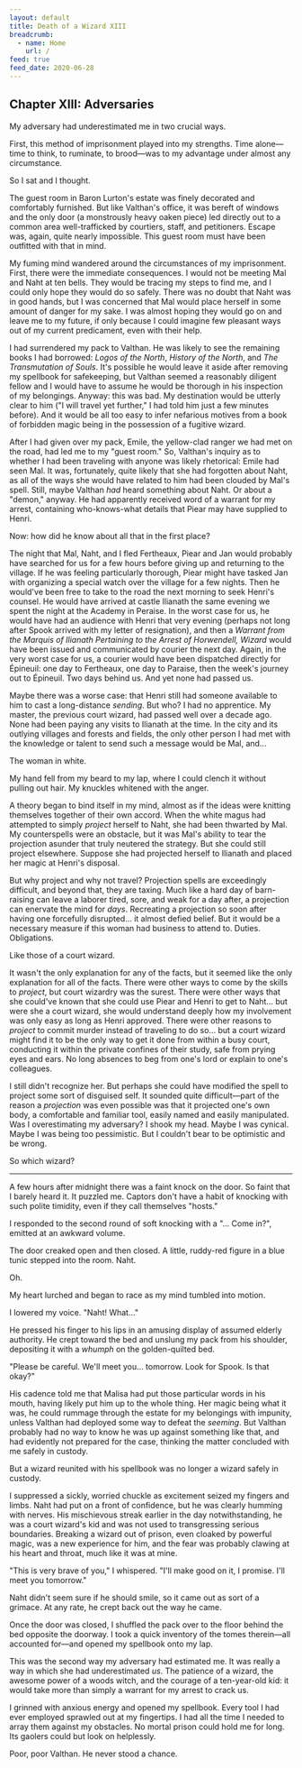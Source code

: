```yaml
---
layout: default
title: Death of a Wizard XIII
breadcrumb:
  - name: Home
    url: /
feed: true
feed_date: 2020-06-28
---
```

Chapter XIII: Adversaries
-------------------------

My adversary had underestimated me in two crucial ways.

First, this method of imprisonment played into my strengths. Time alone—time to think, to ruminate, to brood—was to my advantage under almost any circumstance.

So I sat and I thought.

The guest room in Baron Lurton's estate was finely decorated and comfortably furnished. But like Valthan's office, it was bereft of windows and the only door (a monstrously heavy oaken piece) led directly out to a common area well-trafficked by courtiers, staff, and petitioners. Escape was, again, quite nearly impossible. This guest room must have been outfitted with that in mind.

My fuming mind wandered around the circumstances of my imprisonment. First, there were the immediate consequences. I would not be meeting Mal and Naht at ten bells. They would be tracing my steps to find me, and I could only hope they would do so safely. There was no doubt that Naht was in good hands, but I was concerned that Mal would place herself in some amount of danger for my sake. I was almost hoping they would go on and leave me to my future, if only because I could imagine few pleasant ways out of my current predicament, even with their help.

I had surrendered my pack to Valthan. He was likely to see the remaining books I had borrowed: _Logos of the North_, _History of the North_, and _The Transmutation of Souls_. It's possible he would leave it aside after removing my spellbook for safekeeping, but Valthan seemed a reasonably diligent fellow and I would have to assume he would be thorough in his inspection of my belongings. Anyway: this was bad. My destination would be utterly clear to him ("I will travel yet further," I had told him just a few minutes before). And it would be all too easy to infer nefarious motives from a book of forbidden magic being in the possession of a fugitive wizard.

After I had given over my pack, Emile, the yellow-clad ranger we had met on the road, had led me to my "guest room." So, Valthan's inquiry as to whether I had been traveling with anyone was likely rhetorical: Emile had seen Mal. It was, fortunately, quite likely that she had forgotten about Naht, as all of the ways she would have related to him had been clouded by Mal's spell. Still, maybe Valthan _had_ heard something about Naht. Or about a "demon," anyway. He had apparently received word of a warrant for my arrest, containing who-knows-what details that Piear may have supplied to Henri.

Now: how did he know about all that in the first place?

The night that Mal, Naht, and I fled Fertheaux, Piear and Jan would probably have searched for us for a few hours before giving up and returning to the village. If he was feeling particularly thorough, Piear might have tasked Jan with organizing a special watch over the village for a few nights. Then he would've been free to take to the road the next morning to seek Henri's counsel. He would have arrived at castle Ilianath the same evening we spent the night at the Academy in Peraise. In the worst case for us, he would have had an audience with Henri that very evening (perhaps not long after Spook arrived with my letter of resignation), and then a _Warrant from the Marquis of Ilianath Pertaining to the Arrest of Horwendell, Wizard_ would have been issued and communicated by courier the next day. Again, in the very worst case for us, a courier would have been dispatched directly for Épineuil: one day to Fertheaux, one day to Paraise, then the week's journey out to Épineuil. Two days behind us. And yet none had passed us.

Maybe there was a worse case: that Henri still had someone available to him to cast a long-distance _sending_. But who? I had no apprentice. My master, the previous court wizard, had passed well over a decade ago. None had been paying any visits to Ilianath at the time. In the city and its outlying villages and forests and fields, the only other person I had met with the knowledge or talent to send such a message would be Mal, and...

The woman in white.

My hand fell from my beard to my lap, where I could clench it without pulling out hair. My knuckles whitened with the anger.

A theory began to bind itself in my mind, almost as if the ideas were knitting themselves together of their own accord. When the white magus had attempted to simply _project_ herself to Naht, she had been thwarted by Mal. My counterspells were an obstacle, but it was Mal's ability to tear the projection asunder that truly neutered the strategy. But she could still project elsewhere. Suppose she had projected herself to Ilianath and placed her magic at Henri's disposal.

But why project and why not travel? Projection spells are exceedingly difficult, and beyond that, they are taxing. Much like a hard day of barn-raising can leave a laborer tired, sore, and weak for a day after, a projection can enervate the mind for _days_. Recreating a projection so soon after having one forcefully disrupted... it almost defied belief. But it would be a necessary measure if this woman had business to attend to. Duties. Obligations.

Like those of a court wizard.

It wasn't the only explanation for any of the facts, but it seemed like the only explanation for all of the facts. There were other ways to come by the skills to _project_, but court wizardry was the surest. There were other ways that she could've known that she could use Piear and Henri to get to Naht... but were she a court wizard, she would understand deeply how my involvement was only easy as long as Henri approved. There were other reasons to _project_ to commit murder instead of traveling to do so... but a court wizard might find it to be the only way to get it done from within a busy court, conducting it within the private confines of their study, safe from prying eyes and ears. No long absences to beg from one's lord or explain to one's colleagues.

I still didn't recognize her. But perhaps she could have modified the spell to project some sort of disguised self. It sounded quite difficult—part of the reason a _projection_ was even possible was that it projected one's own body, a comfortable and familiar tool, easily named and easily manipulated. Was I overestimating my adversary? I shook my head. Maybe I was cynical. Maybe I was being too pessimistic. But I couldn't bear to be optimistic and be wrong.

So which wizard?

---

A few hours after midnight there was a faint knock on the door. So faint that I barely heard it. It puzzled me. Captors don't have a habit of knocking with such polite timidity, even if they call themselves "hosts."

I responded to the second round of soft knocking with a "... Come in?", emitted at an awkward volume.

The door creaked open and then closed. A little, ruddy-red figure in a blue tunic stepped into the room. Naht.

Oh.

My heart lurched and began to race as my mind tumbled into motion.

I lowered my voice. "Naht! What..."

He pressed his finger to his lips in an amusing display of assumed elderly authority. He crept toward the bed and unslung my pack from his shoulder, depositing it with a *whumph* on the golden-quilted bed.

"Please be careful. We'll meet you... tomorrow. Look for Spook. Is that okay?"

His cadence told me that Malisa had put those particular words in his mouth, having likely put him up to the whole thing. Her magic being what it was, he could rummage through the estate for my belongings with impunity, unless Valthan had deployed some way to defeat the _seeming_. But Valthan probably had no way to know he was up against something like that, and had evidently not prepared for the case, thinking the matter concluded with me safely in custody.

But a wizard reunited with his spellbook was no longer a wizard safely in custody.

I suppressed a sickly, worried chuckle as excitement seized my fingers and limbs. Naht had put on a front of confidence, but he was clearly humming with nerves. His mischievous streak earlier in the day notwithstanding, he was a court wizard's kid and was not used to transgressing serious boundaries. Breaking a wizard out of prison, even cloaked by powerful magic, was a new experience for him, and the fear was probably clawing at his heart and throat, much like it was at mine.

"This is very brave of you," I whispered. "I'll make good on it, I promise. I'll meet you tomorrow."

Naht didn't seem sure if he should smile, so it came out as sort of a grimace. At any rate, he crept back out the way he came.

Once the door was closed, I shuffled the pack over to the floor behind the bed opposite the doorway. I took a quick inventory of the tomes therein—all accounted for—and opened my spellbook onto my lap.

This was the second way my adversary had estimated me. It was really a way in which she had underestimated _us_. The patience of a wizard, the awesome power of a woods witch, and the courage of a ten-year-old kid: it would take more than simply a warrant for my arrest to crack us.

I grinned with anxious energy and opened my spellbook. Every tool I had ever employed sprawled out at my fingertips. I had all the time I needed to array them against my obstacles. No mortal prison could hold me for long. Its gaolers could but look on helplessly.

Poor, poor Valthan. He never stood a chance.
